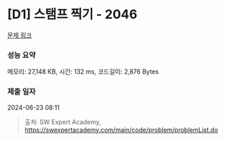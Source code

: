 # [D1] 스탬프 찍기 - 2046 

[문제 링크](https://swexpertacademy.com/main/code/problem/problemDetail.do?contestProbId=AV5QKdT6AyYDFAUq) 

### 성능 요약

메모리: 27,148 KB, 시간: 132 ms, 코드길이: 2,876 Bytes

### 제출 일자

2024-06-23 08:11



> 출처: SW Expert Academy, https://swexpertacademy.com/main/code/problem/problemList.do